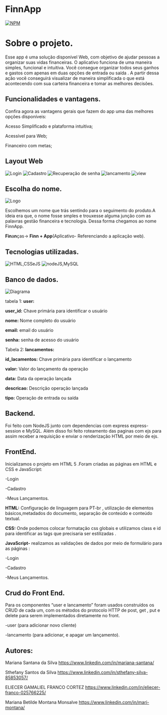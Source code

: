 # FinnApp
[![NPM](https://img.shields.io/apm/l/react)](https://github.com/sthefany0011/ProjetoNeon/blob/master/LICENSE)
# Sobre o projeto.
Esse app é uma solução disponível Web, com objetivo de ajudar pessoas a organizar suas vidas financeiras.
O aplicativo funciona de uma maneira simples, funcional e intuitiva. Você consegue organizar todos seus ganhos e gastos com apenas em duas opções de entrada ou saída .
A partir dessa ação você conseguirá visualizar de maneira simplificada o que está acontecendo com sua carteira financeira e tomar as melhores decisões.

## Funcionalidades e vantagens.
Confira agora as vantagens gerais que fazem do app uma das melhores opções disponíveis:

Acesso Simplificado e plataforma intuitiva;

Acessível para Web;

Financeiro com metas;

## Layout Web

![Login](https://github.com/sthefany0011/ProjetoNeon/blob/master/assets/img/menu%20web.png)
![Cadastro](https://github.com/sthefany0011/ProjetoNeon/blob/master/assets/img/menu%20web.png)
![Recuperação de senha](https://github.com/sthefany0011/ProjetoNeon/blob/master/assets/img/recuperar%20senha.png)
![lancamento](https://github.com/sthefany0011/ProjetoNeon/blob/master/assets/img/lancamentos.png)
![view](https://github.com/sthefany0011/ProjetoNeon/blob/master/assets/img/menu%20web1.png)

## Escolha do nome.
![Logo](https://github.com/sthefany0011/ProjetoNeon/blob/master/assets/img/FinnApp.jpg)

Escolhemos um nome que trás sentindo para o seguimento do produto.A ideia era que, o nome fosse smples e  trouxesse alguma junção com as palavras gestão financeira e tecnologia. Dessa forma chegamos ao nome  FinnApp.   

**Fin**a**n**ças-> **Finn   + App**(Aplicativo- Referenciando a aplicação web).


## Tecnologias utilizadas.
![HTML,CSSeJS](https://github.com/sthefany0011/ProjetoNeon/blob/master/assets/img/html5-css-javascript-significados-1024x576.jpg)
![nodeJS,MySQL](https://github.com/sthefany0011/ProjetoNeon/blob/master/assets/img/nodejs-mysql.png)

## Banco de dados.
![Diagrama](https://github.com/sthefany0011/ProjetoNeon/blob/master/assets/img/Diagrama_page-0001%20-%20Copia.jpg)

tabela 1:
**user:**

**user_id:** Chave primária para identificar o usuário

**nome:** Nome completo do usuário

**email:** email do usuário

**senha:** senha de acesso do usuário


Tabela 2:
**lancamentos:**


**id_lacamentos:** Chave primária para identificar o lançamento

**valor:** Valor do lançamento da operação

**data:** Data da operação lançada

**descricao:** Descrição operação lançada

**tipo:** Operação de entrada ou saída


## Backend.

Foi feito com NodeJS junto com dependencias com express express-session e MySQL. Além disso foi feito roteamento das paginas com ejs para assim receber a requisição e enviar o renderização HTML por meio de ejs.

## FrontEnd.

Inicializamos o projeto em HTML 5 .Foram criadas as páginas em HTML e CSS e JavaScript:

-Login

-Cadastro

-Meus Lançamentos.


**HTML:** Configuração de linguagem para PT-br , utilização de elementos básicos,metadados do documento, separação de conteúdo e conteúdo textual.


**CSS:**  Onde podemos colocar formatação css globais e utilizamos class e id para identificar as tags que precisaria ser estilizadas .


**JavaScript-**  realizamos as validações de dados por meio de formulário para as páginas :

-Login

-Cadastro

-Meus Lançamentos.


## Crud do Front End.

Para os componentes “user e lancamento” foram usados construídos os CRUD de cada um, com os métodos do protocolo HTTP de post, get , put e delete para serem implementados diretamente no front.

-user (para adicionar novo cliente)

-lancamento (para adicionar, e apagar um lançamento).

##   Autores:

Mariana Santana da Silva
https://www.linkedin.com/in/mariana-santana/

Sthefany Santos da Silva
https://www.linkedin.com/in/sthefany-silva-85853057/

ELIECER GAMALIEL FRANCO CORTEZ 
https://www.linkedin.com/in/eliecer-franco-025766225/

Mariana Betilde Montana Monsalve
https://www.linkedin.com/in/mari-montana/
                    
                    
